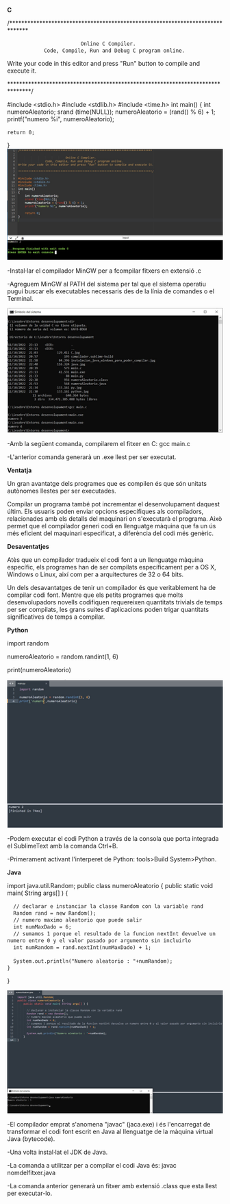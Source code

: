 **C**

/******************************************************************************

                            Online C Compiler.
                Code, Compile, Run and Debug C program online.
Write your code in this editor and press "Run" button to compile and execute it.

*******************************************************************************/

#include <stdio.h>
#include <stdlib.h>
#include <time.h>
int main()
{
    int numeroAleatorio;
    srand (time(NULL));
    numeroAleatorio = (rand() % 6) + 1;
    printf("numero %i", numeroAleatorio);

    return 0;
}
![](C.jpg)

-Instal·lar el compilador MinGW per a fcompilar fitxers en extensió .c

-Agreguem MinGW al PATH del sistema per tal que el sistema operatiu pugui buscar els executables necessaris des de la línia de comandes o el Terminal.

![](compilatC.jpg)

-Amb la següent comanda, compilarem el fitxer en C: 
   gcc main.c 
   
-L'anterior comanda generarà un .exe llest per ser executat.

**Ventatja**

Un gran avantatge dels programes que es compilen és que són unitats autònomes llestes per ser executades.

Compilar un programa també pot incrementar el desenvolupament daquest últim. Els usuaris poden enviar opcions específiques als compiladors, relacionades amb els detalls del maquinari on s'executarà el programa. Això permet que el compilador generi codi en llenguatge màquina que fa un ús més eficient del maquinari especificat, a diferència del codi més genèric.

**Desaventatjes**

Atès que un compilador tradueix el codi font a un llenguatge màquina específic, els programes han de ser compilats específicament per a OS X, Windows o Linux, així com per a arquitectures de 32 o 64 bits.

Un dels desavantatges de tenir un compilador és que veritablement ha de compilar codi font. Mentre que els petits programes que molts desenvolupadors novells codifiquen requereixen quantitats trivials de temps per ser compilats, les grans suites d'aplicacions poden trigar quantitats significatives de temps a compilar.


**Python**

import random

numeroAleatorio = random.randint(1, 6)

print(numeroAleatorio)


![](py.jpg)

-Podem executar el codi Python a través de la consola que porta integrada el SublimeText amb la comanda Ctrl+B.

-Primerament activant l'interperet de Python: tools>Build System>Python.

**Java**

import java.util.Random;
public class numeroAleatorio {
    public static void main( String args[] ) {
        
      // declarar e instanciar la classe Random con la variable rand    
      Random rand = new Random(); 
      // numero maximo aleatorio que puede salir
      int numMaxDado = 6;
      // sumamos 1 porque el resultado de la funcion nextInt devuelve un numero entre 0 y el valor pasado por argumento sin incluirlo
      int numRandom = rand.nextInt(numMaxDado) + 1; 
      
      System.out.println("Numero aleatorio : "+numRandom);
    }
}

![](java.jpg)

-El compilador emprat s'anomena "javac" (jaca.exe) i és l'encarregat de transformar el codi font escrit en Java al llenguatge de la màquina virtual Java (bytecode).

-Una volta instal·lat el JDK de Java.

-La comanda a utilitzar per a compilar el codi Java és: 
    javac nomdelfitxer.java
    
-La comanda anterior generarà un fitxer amb extensió .class que esta llest per executar-lo.

    



